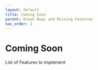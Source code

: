 ```yaml
---
layout: default
title: Coming Soon
parent: Known Bugs and Missing Features
nav_order: 2
---
```


# Coming Soon

List of Features to implement
